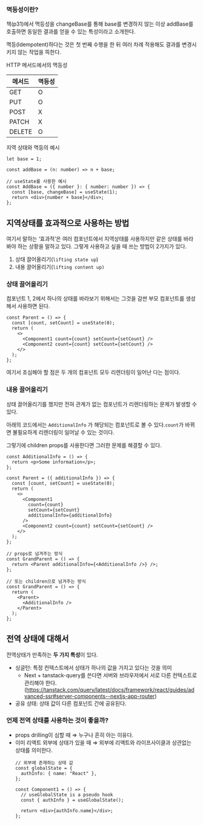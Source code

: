 ### 멱등성이란?

책(p31)에서 멱등성을 changeBase를 통해 base를 변경하지 않는 이상 addBase를 호출하면 동일한 결과를 얻을 수 있는 특성이라고 소개한다.

멱등(Idempotent)하다는 것은 첫 번째 수행을 한 뒤 여러 차례 적용해도 결과를 변경시키지 않는 작업을 뜩한다.

HTTP 메서드에서의 멱등성

| 메서드 | 멱등성 |
| ------ | ------ |
| GET    | O      |
| PUT    | O      |
| POST   | X      |
| PATCH  | X      |
| DELETE | O      |

지역 상태와 멱등의 예시

```tsx
let base = 1;

const addBase = (n: number) => n + base;

// useState를 사용한 예시
const AddBase = ({ number }: { number: number }) => {
  const [base, changeBase] = useState(1);
  return <div>{number + base}</div>;
};
```

## 지역상태를 효과적으로 사용하는 방법

여기서 말하는 ‘효과적’은 여러 컴포넌트에서 지역상태를 사용하지만 같은 상태를 바라봐야 하는 상황을 말하고 있다. 그렇게 사용하고 싶을 때 쓰는 방법이 2가지가 있다.

1. 상태 끌어올리기(`lifting state up`)
2. 내용 끌어올리기(`lifting content up)`

### 상태 끌어올리기

컴포넌트 1, 2에서 하나의 상태를 바라보기 위해서는 그것을 감싼 부모 컴포넌트를 생성해서 사용하면 된다.

```tsx
const Parent = () => {
  const [count, setCount] = useState(0);
  return (
    <>
      <Component1 count={count} setCount={setCount} />
      <Component2 count={count} setCount={setCount} />
    </>
  );
};
```

여기서 조심해야 할 점은 두 개의 컴포넌트 모두 리렌더링이 일어난 다는 점이다.

### 내용 끌어올리기

상태 끌어올리기를 했지만 전혀 관계가 없는 컴포넌트가 리렌더링하는 문제가 발생할 수 있다.

아래의 코드에서는 `AdditionalInfo` 가 해당되는 컴포넌트로 볼 수 있다.`count`가 바뀌면 불필요하게 리렌더링이 일어날 수 있는 것이다.

그렇기에 children props를 사용한다면 그러한 문제를 해결할 수 있다.

```tsx
const AdditionalInfo = () => {
  return <p>Some information</p>;
};

const Parent = ({ additionalInfo }) => {
  const [count, setCount] = useState(0);
  return (
    <>
      <Component1
        count={count}
        setCount={setCount}
        additionalInfo={additionalInfo}
      />
      <Component2 count={count} setCount={setCount} />
    </>
  );
};

// props로 넘겨주는 방식
const GrandParent = () => {
  return <Parent additionalInfo={<AdditionalInfo />} />;
};

// 또는 children으로 넘겨주는 방식
const GrandParent = () => {
  return (
    <Parent>
      <AdditionalInfo />
    </Parent>
  );
};
```

## 전역 상태에 대해서

전역상태가 만족하는 **두 가지 특성**이 있다.

- 싱글턴: 특정 컨텍스트에서 상태가 하나의 값을 가지고 있다는 것을 의미
  - Next + tanstack-query를 쓴다면 서버와 브라우저에서 서로 다른 컨텍스트로 관리해야 한다.(https://tanstack.com/query/latest/docs/framework/react/guides/advanced-ssr#server-components--nextjs-app-router)
- 공유 상태: 상태 값이 다른 컴포넌트 간에 공유된다.

### 언제 전역 상태를 사용하는 것이 좋을까?

- props drilling이 심할 때 ⇒ 누구나 흔히 아는 이유다.
- 이미 리액트 외부에 상태가 있을 때 ⇒ 외부에 리액트와 라이프사이클과 상관없는 상태를 의미한다.
  ```tsx
  // 외부에 존재하는 상태 값
  const globalState = {
    authInfo: { name: "React" },
  };

  const Component1 = () => {
    // useGlobalState is a pseudo hook
    const { authInfo } = useGlobalState();

    return <div>{authInfo.name}</div>;
  };
  ```
